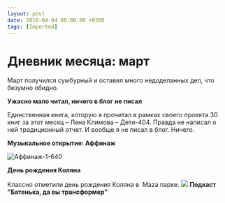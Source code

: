 ```yaml
---
layout: post
date: 2016-04-04 00:00:00 +0300
tags: [Imported]
---
```

# Дневник месяца: март

Март получился сумбурный и оставил много недоделанных дел, что безумно обидно.

**Ужасно мало читал, ничего в блог не писал**

Единственная книга, которую я прочитал в рамках своего проекта 30 книг за этот месяц – Лена Климова – Дети-404\. Правда не написал о ней традиционный отчет. И вообще я не писал в блог. Ничего.

**Музыкальное открытие: Аффинаж**

![Аффинаж-1-640](https://vlaim.s3.amazonaws.com/uploads/2016/04/Affinazh-1-640.jpg)

**День рождения Коляна**

Классно отметили день рождения Коляна в  Maza парке.
![](https://scontent-ams3-1.cdninstagram.com/t51.2885-15/e35/11349418_983945034992382_318837333_n.jpg?ig_cache_key=MTIwMDE3NjgwNTMxMDExMDA3Ng%3D%3D.2)
**Подкаст "Батенька, да вы трансформер"**